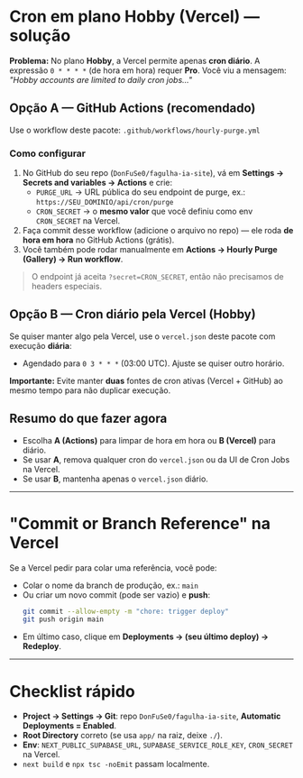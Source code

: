 # Cron em plano Hobby (Vercel) — solução

**Problema:** No plano **Hobby**, a Vercel permite apenas **cron diário**. A expressão `0 * * * *` (de hora em hora) requer **Pro**.
Você viu a mensagem: *"Hobby accounts are limited to daily cron jobs..."*

## Opção A — GitHub Actions (recomendado)
Use o workflow deste pacote: `.github/workflows/hourly-purge.yml`

### Como configurar
1. No GitHub do seu repo (`DonFuSe0/fagulha-ia-site`), vá em **Settings → Secrets and variables → Actions** e crie:
   - `PURGE_URL` → URL pública do seu endpoint de purge, ex.:  
     `https://SEU_DOMINIO/api/cron/purge`
   - `CRON_SECRET` → o **mesmo valor** que você definiu como env `CRON_SECRET` na Vercel.
2. Faça commit desse workflow (adicione o arquivo no repo) — ele roda **de hora em hora** no GitHub Actions (grátis).
3. Você também pode rodar manualmente em **Actions → Hourly Purge (Gallery) → Run workflow**.

> O endpoint já aceita `?secret=CRON_SECRET`, então não precisamos de headers especiais.

## Opção B — Cron diário pela Vercel (Hobby)
Se quiser manter algo pela Vercel, use o `vercel.json` deste pacote com execução **diária**:
- Agendado para `0 3 * * *` (03:00 UTC). Ajuste se quiser outro horário.

**Importante:** Evite manter **duas** fontes de cron ativas (Vercel + GitHub) ao mesmo tempo para não duplicar execução.

## Resumo do que fazer agora
- Escolha **A (Actions)** para limpar de hora em hora ou **B (Vercel)** para diário.
- Se usar **A**, remova qualquer cron do `vercel.json` ou da UI de Cron Jobs na Vercel.
- Se usar **B**, mantenha apenas o `vercel.json` diário.

---

# "Commit or Branch Reference" na Vercel

Se a Vercel pedir para colar uma referência, você pode:
- Colar o nome da branch de produção, ex.: `main`
- Ou criar um novo commit (pode ser vazio) e **push**:
  ```bash
  git commit --allow-empty -m "chore: trigger deploy"
  git push origin main
  ```
- Em último caso, clique em **Deployments → (seu último deploy) → Redeploy**.

---

# Checklist rápido
- **Project → Settings → Git**: repo `DonFuSe0/fagulha-ia-site`, **Automatic Deployments = Enabled**.
- **Root Directory** correto (se usa `app/` na raiz, deixe `./`).
- **Env**: `NEXT_PUBLIC_SUPABASE_URL`, `SUPABASE_SERVICE_ROLE_KEY`, `CRON_SECRET` na Vercel.
- `next build` e `npx tsc -noEmit` passam localmente.
